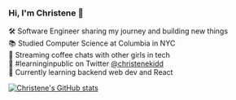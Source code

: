 <!-- Level 1: Simple bio and stats -->

### Hi, I'm Christene 👋

🛠 Software Engineer sharing my journey and building new things<br/>
📚 Studied Computer Science at Columbia in NYC<br/>
👯 Streaming coffee chats with other girls in tech<br/>
🔭 #learninginpublic on Twitter [@christenekidd](https://x.com/christenekidd)<br/>
🌱 Currently learning backend web dev and React<br/>

<!-- Github stats from https://github.com/anuaraghazra/github-readme-stats -->
[![Christene's GitHub stats](https://github-readme-stats.vercel.app/api?username=nckidd&count_private=true&show_icons=true&theme=radical&hide_rank=false)](https://github.com/anuraghazra/github-readme-stats)
